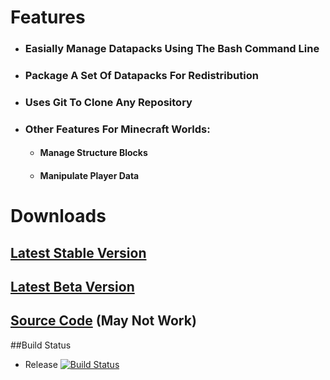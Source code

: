 # Features
 * ### Easially Manage Datapacks Using The Bash Command Line
 * ### Package A Set Of Datapacks For Redistribution
 * ### Uses Git To Clone Any Repository
 * ### Other Features For Minecraft Worlds:
    - #### Manage Structure Blocks
    - #### Manipulate Player Data

# Downloads
 ## [Latest Stable Version](h) 
 ## [Latest Beta Version](h) 
 ## [Source Code](h) (May Not Work)
 ##Build Status
  * Release [![Build Status](https://dev.azure.com/blockbusterbpl/DataPackManager/_apis/build/status/DPM%20Build%20-%20WIN64?branchName=master)](https://dev.azure.com/blockbusterbpl/DataPackManager/_build/latest?definitionId=3&branchName=master)
